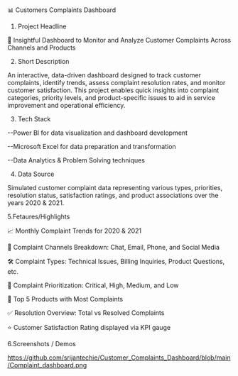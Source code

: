 
📊 Customers Complaints Dashboard
1. Project Headline
   
🧾 Insightful Dashboard to Monitor and Analyze Customer Complaints Across Channels and Products

2. Short Description

An interactive, data-driven dashboard designed to track customer complaints, identify trends, assess complaint resolution rates, and monitor customer satisfaction. This project enables quick insights into complaint categories, priority levels, and product-specific issues to aid in service improvement and operational efficiency.

3. Tech Stack

--Power BI for data visualization and dashboard development

--Microsoft Excel for data preparation and transformation

--Data Analytics & Problem Solving techniques

4. Data Source

Simulated customer complaint data representing various types, priorities, resolution status, satisfaction ratings, and product associations over the years 2020 & 2021.

5.Fetaures/Highlights

📈 Monthly Complaint Trends for 2020 & 2021

📢 Complaint Channels Breakdown: Chat, Email, Phone, and Social Media

🛠️ Complaint Types: Technical Issues, Billing Inquiries, Product Questions, etc.

🚦 Complaint Prioritization: Critical, High, Medium, and Low

🎯 Top 5 Products with Most Complaints

✅ Resolution Overview: Total vs Resolved Complaints

⭐ Customer Satisfaction Rating displayed via KPI gauge


6.Screenshots / Demos 

https://github.com/srijantechie/Customer_Complaints_Dashboard/blob/main/Complaint_dashboard.png
